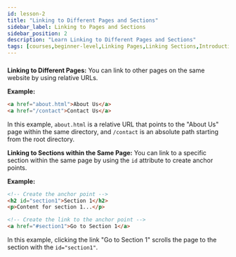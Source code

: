 ```yaml
---
id: lesson-2
title: "Linking to Different Pages and Sections"
sidebar_label: Linking to Pages and Sections
sidebar_position: 2
description: "Learn Linking to Different Pages and Sections"
tags: [courses,beginner-level,Linking Pages,Linking Sections,Introduction]
---
```

### 

**Linking to Different Pages:**
You can link to other pages on the same website by using relative URLs.

**Example:**
```html
<a href="about.html">About Us</a>
<a href="/contact">Contact Us</a>
```
In this example, `about.html` is a relative URL that points to the "About Us" page within the same directory, and `/contact` is an absolute path starting from the root directory.

**Linking to Sections within the Same Page:**
You can link to a specific section within the same page by using the `id` attribute to create anchor points.

**Example:**
```html
<!-- Create the anchor point -->
<h2 id="section1">Section 1</h2>
<p>Content for section 1...</p>

<!-- Create the link to the anchor point -->
<a href="#section1">Go to Section 1</a>
```
In this example, clicking the link "Go to Section 1" scrolls the page to the section with the `id="section1"`.
